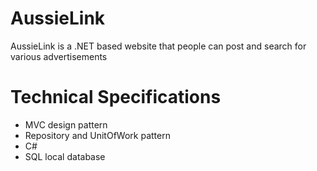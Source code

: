 # AussieLink
AussieLink is a .NET based website that people can post and search for various advertisements

# Technical Specifications
- MVC design pattern
- Repository and UnitOfWork pattern
- C#
- SQL local database
